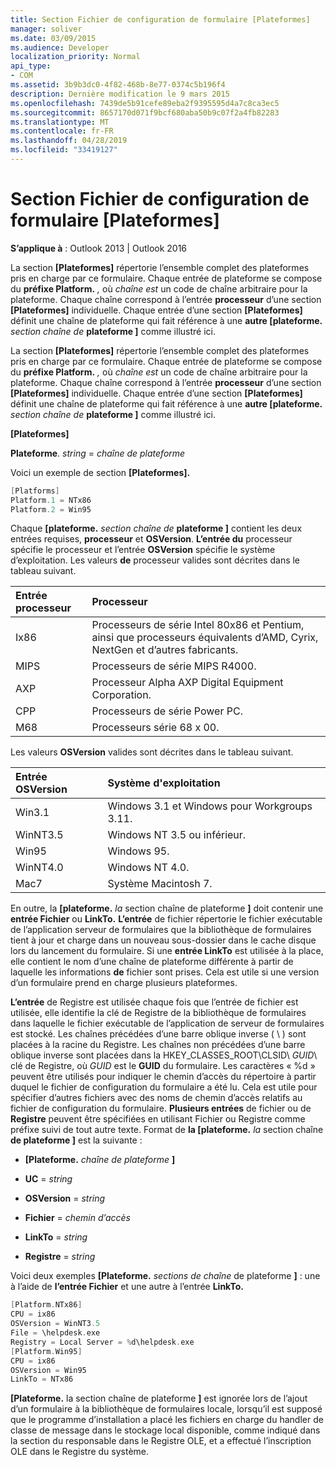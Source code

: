 ```yaml
---
title: Section Fichier de configuration de formulaire [Plateformes]
manager: soliver
ms.date: 03/09/2015
ms.audience: Developer
localization_priority: Normal
api_type:
- COM
ms.assetid: 3b9b3dc0-4f82-468b-8e77-0374c5b196f4
description: Dernière modification le 9 mars 2015
ms.openlocfilehash: 7439de5b91cefe89eba2f9395595d4a7c8ca3ec5
ms.sourcegitcommit: 8657170d071f9bcf680aba50b9c07f2a4fb82283
ms.translationtype: MT
ms.contentlocale: fr-FR
ms.lasthandoff: 04/28/2019
ms.locfileid: "33419127"
---
```

# <a name="form-configuration-file-platforms-section"></a>Section Fichier de configuration de formulaire [Plateformes]

**S’applique à** : Outlook 2013 | Outlook 2016 
  
La section **[Plateformes]** répertorie l’ensemble complet des plateformes pris en charge par ce formulaire. Chaque entrée de plateforme se compose du **préfixe Platform.** _,_ où  _chaîne est_ un code de chaîne arbitraire pour la plateforme. Chaque chaîne correspond à l’entrée **processeur** d’une section **[Plateformes]** individuelle. Chaque entrée d’une section **[Plateformes]** définit une chaîne de plateforme qui fait référence à une **autre [plateforme.**  _section chaîne de_ **plateforme ]** comme illustré ici. 
  
La section **[Plateformes]** répertorie l’ensemble complet des plateformes pris en charge par ce formulaire. Chaque entrée de plateforme se compose du **préfixe Platform.** _,_ où  _chaîne est_ un code de chaîne arbitraire pour la plateforme. Chaque chaîne correspond à l’entrée **processeur** d’une section **[Plateformes]** individuelle. Chaque entrée d’une section **[Plateformes]** définit une chaîne de plateforme qui fait référence à une **autre [plateforme.**  _section chaîne de_ **plateforme ]** comme illustré ici. 
  
**[Plateformes]**
  
**Plateforme**. _string_  =   _chaîne de plateforme_
  
Voici un exemple de section **[Plateformes].** 
  
```cpp
[Platforms]
Platform.1 = NTx86
Platform.2 = Win95

```

Chaque **[plateforme.** _section chaîne de_ **plateforme ]** contient les deux entrées requises, **processeur** et **OSVersion**. **L’entrée du** processeur spécifie le processeur et l’entrée **OSVersion** spécifie le système d’exploitation. Les valeurs **de** processeur valides sont décrites dans le tableau suivant. 
  
|**Entrée processeur**|**Processeur**|
|:-----|:-----|
|Ix86  <br/> |Processeurs de série Intel 80x86 et Pentium, ainsi que processeurs équivalents d’AMD, Cyrix, NextGen et d’autres fabricants.  <br/> |
|MIPS  <br/> |Processeurs de série MIPS R4000.  <br/> |
|AXP  <br/> |Processeur Alpha AXP Digital Equipment Corporation.  <br/> |
|CPP  <br/> |Processeurs de série Power PC.  <br/> |
|M68  <br/> |Processeurs série 68 x 00.  <br/> |
   
Les valeurs **OSVersion** valides sont décrites dans le tableau suivant. 
  
|**Entrée OSVersion**|**Système d'exploitation**|
|:-----|:-----|
|Win3.1  <br/> |Windows 3.1 et Windows pour Workgroups 3.11.  <br/> |
|WinNT3.5  <br/> |Windows NT 3.5 ou inférieur.  <br/> |
|Win95  <br/> |Windows 95.  <br/> |
|WinNT4.0  <br/> |Windows NT 4.0.  <br/> |
|Mac7  <br/> |Système Macintosh 7.  <br/> |
   
En outre, la **[plateforme.** _la_ section chaîne de plateforme **]** doit contenir une **entrée Fichier** ou **LinkTo.** **L’entrée** de fichier répertorie le fichier exécutable de l’application serveur de formulaires que la bibliothèque de formulaires tient à jour et charge dans un nouveau sous-dossier dans le cache disque lors du lancement du formulaire. Si une **entrée LinkTo** est utilisée à la place, elle contient le nom d’une chaîne de plateforme différente à partir de laquelle les informations **de** fichier sont prises. Cela est utile si une version d’un formulaire prend en charge plusieurs plateformes. 
  
**L’entrée** de Registre  est utilisée chaque fois que l’entrée de fichier est utilisée, elle identifie la clé de Registre de la bibliothèque de formulaires dans laquelle le fichier exécutable de l’application de serveur de formulaires est stocké. Les chaînes précédées d’une barre oblique inverse ( \ ) sont placées à la racine du Registre. Les chaînes non précédées d’une barre oblique inverse sont placées dans la HKEY_CLASSES_ROOT\CLSID\  _GUID_\ clé de Registre, où  _GUID_ est le **GUID** du formulaire. Les caractères « %d » peuvent être utilisés pour indiquer le chemin d’accès du répertoire à partir duquel le fichier de configuration du formulaire a été lu. Cela est utile pour spécifier d’autres fichiers avec des noms de chemin d’accès relatifs au fichier de configuration du formulaire. **Plusieurs entrées** de fichier ou de **Registre** peuvent être spécifiées en utilisant Fichier ou Registre comme préfixe suivi de tout autre texte. Format de **la [plateforme.** _la_ section chaîne **de plateforme ]** est la suivante : 
  
- **[Plateforme.** _chaîne de plateforme_ **]**
    
- **UC**  =   _string_
    
- **OSVersion**  =   _string_
    
- **Fichier**  =   _chemin d’accès_
    
- **LinkTo**  =   _string_
    
- **Registre**  =   _string_
  
Voici deux exemples **[Plateforme.** _sections de chaîne_ de plateforme **]** : une à l’aide de **l’entrée Fichier** et une autre à l’entrée **LinkTo.** 
  
```cpp
[Platform.NTx86]
CPU = ix86
OSVersion = WinNT3.5
File = \helpdesk.exe
Registry = Local Server = %d\helpdesk.exe
[Platform.Win95]
CPU = ix86
OSVersion = Win95
LinkTo = NTx86

```

**[Plateforme.**  la section chaîne de plateforme **]** est ignorée lors de l’ajout d’un formulaire à la bibliothèque de formulaires locale, lorsqu’il est supposé que le programme d’installation a placé les fichiers en charge du handler de classe de message dans le stockage local disponible, comme indiqué dans la section du responsable dans le Registre OLE, et a effectué l’inscription OLE dans le Registre du système. 
  

